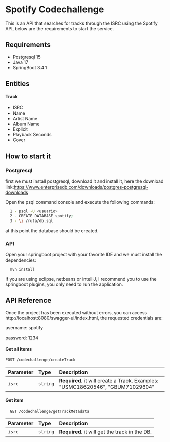 
# Spotify Codechallenge

This is an API that searches for tracks through the ISRC using the Spotify API, below are the requirements to start the service.


## Requirements

- Postgresql 15
- Java 17
- SpringBoot 3.4.1


## Entities
#### Track
- ISRC
- Name
- Artist Name
- Album Name
- Explicit
- Playback Seconds
- Cover


## How to start it

### Postgresql

first we must install postgresql, download it and install it, here the download link:https://www.enterprisedb.com/downloads/postgres-postgresql-downloads

Open the psql command console and execute the following commands:

```bash
  1 - psql -U <usuario>
  2 - CREATE DATABASE spotify;
  3 - \i /ruta/db.sql
```

at this point the database should be created.

### API

Open your springboot project with your favorite IDE and we must install the dependencies:

```bash
  mvn install
```

If you are using eclipse, netbeans or intelliJ, I recommend you to use the springboot plugins, you only need to run the application.


## API Reference

Once the project has been executed without errors, you can access http://localhost:8080/swagger-ui/index.html, the requested credentials are:

username: spotify

password: 1234

#### Get all items

```http
POST /codechallenge/createTrack
```

| Parameter | Type     | Description                |
| :-------- | :------- | :------------------------- |
| `isrc` | `string` | **Required**. it will create a Track. Examples: "USMC18620546", "GBUM71029604" |

#### Get item

```http
  GET /codechallenge/getTrackMetadata
```

| Parameter | Type     | Description                       |
| :-------- | :------- | :-------------------------------- |
| `isrc`      | `string` | **Required**. it will get the track in the DB. |